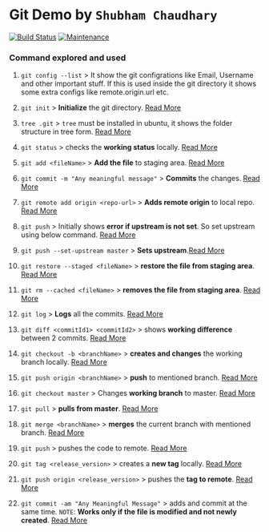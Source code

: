 # Git Demo by `Shubham Chaudhary`

[![Build Status](https://img.shields.io/badge/Version-1.0-green.svg)](https://github.com/shubhamch-er/git-demo-shubham-chaudhary/releases/tag/RELEASE_v1.0) [![Maintenance](https://img.shields.io/badge/Maintained%3F-yes-green.svg)](https://github.com/shubhamch-er/git-demo-shubham-chaudhary/releases/tag/RELEASE_v1.0)

### Command explored and used

1. `git config --list` > It show the git configrations like Email, Username and other important stuff. If this is used inside the git directory it shows some extra configs like remote.origin.url etc.

1. `git init` > **Initialize** the git directory. [Read More](https://git-scm.com/docs/git-init)
1. `tree .git` > `tree` must be installed in ubuntu, it shows the folder structure in tree form. [Read More](https://manpages.ubuntu.com/manpages/xenial/man1/tree.1.html)
1. `git status` > checks the **working status** locally. [Read More](https://git-scm.com/docs/git-status)
1. `git add <fileName>` > **Add the file** to staging area. [Read More](https://git-scm.com/docs/git-add)
1. `git commit -m "Any meaningful message"` > **Commits** the changes. [Read More](https://git-scm.com/docs/git-commit)
1. `git remote add origin <repo-url>` > **Adds remote origin** to local repo. [Read More](https://git-scm.com/docs/git-remote)
1. `git push` > Initially shows **error if upstream is not set**. So set upstream using below command. [Read More](https://git-scm.com/docs/git-push)
1. `git push --set-upstream master` > **Sets upstream**.[Read More](https://git-scm.com/docs/git-push)
1. `git restore --staged <fileName>` > **restore the file from staging area**. [Read More](https://git-scm.com/docs/git-restore)
1. `git rm --cached <fileName>` > **removes the file from staging area**. [Read More](https://git-scm.com/docs/git-rm)
1. `git log` > **Logs** all the commits. [Read More](https://git-scm.com/docs/git-log)
1. `git diff <commitId1> <commitId2>` > shows **working difference** between 2 commits. [Read More](https://git-scm.com/docs/git-diff)
1. `git checkout -b <branchName>` > **creates and changes** the working branch locally. [Read More](https://git-scm.com/docs/git-checkout)
1. `git push origin <branchName>` > **push** to mentioned branch. [Read More](https://git-scm.com/docs/git-push)
1. `git checkout master` > Changes **working branch** to master. [Read More](https://git-scm.com/docs/git-checkout)
1. `git pull` > **pulls from master**. [Read More](https://git-scm.com/docs/git-pull)
1. `git merge <branchName>` > **merges** the current branch with mentioned branch. [Read More](https://git-scm.com/docs/git-merge)
1. `git push` > pushes the code to remote. [Read More](https://git-scm.com/docs/git-push)
1. `git tag <release_version>` > creates a **new tag** locally. [Read More](https://git-scm.com/docs/git-tag)
1. `git push origin <release_version>` > pushes the **tag to remote**. [Read More](https://git-scm.com/docs/git-push)
1. `git commit -am "Any Meaningful Message"` > adds and commit at the same time. `NOTE`: **Works only if the file is modified and not newly created**. [Read More](https://git-scm.com/docs/git-commit)
